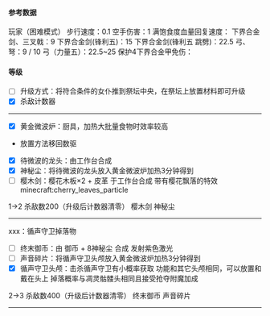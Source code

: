 
#### 参考数据
玩家（困难模式）
  步行速度：0.1     空手伤害：1
  满饱食度血量回复速度：
  下界合金剑、三叉戟：9
  下界合金剑(锋利五)：15
  下界合金剑(锋利五 跳劈)：22.5
  弓、弩：9 / 10
  弓（力量五）：22.5~25
  保护4下界合金甲免伤：

				

#### 等级

- [ ] 升级方式：将符合条件的女仆推到祭坛中央，在祭坛上放置材料即可升级
- [x] 杀敌计数器

----

- [x] 黄金微波炉：厨具，加热大批量食物时效率较高
 * 放置方法移回数驱
- [x] 待微波的龙头：由工作台合成
- [x] 神秘尘：将待微波的龙头放入黄金微波炉加热3分钟得到
- [ ] 樱木剑：樱花木板×2 + 皮革 于工作台合成 带有樱花飘落的特效
minecraft:cherry_leaves_particle

1→2
  杀敌数200（升级后计数器清零）
  樱木剑
  神秘尘

--------

xxx：循声守卫掉落物
- [ ] 终末御币：由 御币 + 8神秘尘 合成  发射紫色激光
- [ ] 声音碎片：将循声守卫头颅放入黄金微波炉加热3分钟得到
- [x] 循声守卫头颅：击杀循声守卫有小概率获取 功能和其它头颅相同，可以放置和戴在头上 掉落概率与凋灵骷髅头相同且接受抢夺附魔加成
<!-- - [ ] 循声守卫头盔：此头盔象征着对古城的深度探索，需要打通至少两个古城才能合成。由循声守卫头颅、神秘尘和声音碎片合成，戴有此头盔者，免去循声守卫75%的伤害（比例待定，要达到戴上头盔可以和循声守卫近战的程度） -->

2→3
  杀敌数400（升级后计数器清零）
  终末御币
  声音碎片

----

